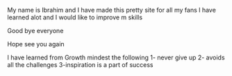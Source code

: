 My name is Ibrahim and I have made this pretty site for all my fans I have learned alot and I would like to improve m skills 

Good bye everyone 

Hope see you again

I have learned from Growth mindest the following 
1- never give up
2- avoids all the challenges
3-inspiration is a part of success
